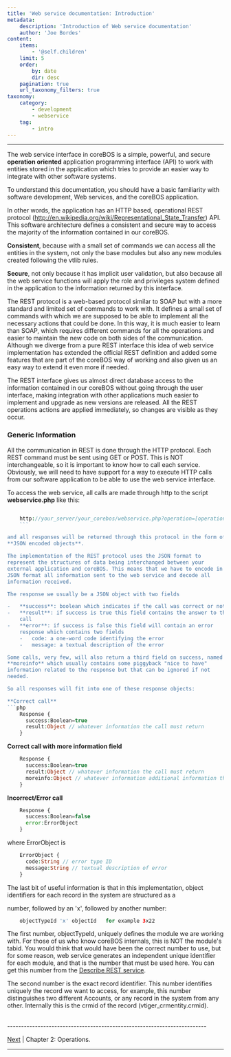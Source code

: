 ```yaml
---
title: 'Web service documentation: Introduction'
metadata:
    description: 'Introduction of Web service documentation'
    author: 'Joe Bordes'
content:
    items:
        - '@self.children'
    limit: 5
    order:
        by: date
        dir: desc
    pagination: true
    url_taxonomy_filters: true
taxonomy:
    category:
        - development
        - webservice
    tag:
        - intro
---
```


---

The web service interface in coreBOS is a simple, powerful, and secure
**operation oriented** application programming interface (API) to work
with entities stored in the application which tries to provide an easier
way to integrate with other software systems.

To understand this documentation, you should have a basic familiarity
with software development, Web services, and the coreBOS application.

In other words, the application has an HTTP based, operational REST
protocol
(<http://en.wikipedia.org/wiki/Representational_State_Transfer>) API.
This software architecture defines a consistent and secure way to access
the majority of the information contained in our coreBOS.

**Consistent**, because with a small set of commands we can access all
the entities in the system, not only the base modules but also any new
modules created following the vtlib rules.

**Secure**, not only because it has implicit user validation, but also
because all the web service functions will apply the role and privileges
system defined in the application to the information returned by this
interface.

The REST protocol is a web-based protocol similar to SOAP but with a
more standard and limited set of commands to work with. It defines a
small set of commands with which we are supposed to be able to implement
all the necessary actions that could be done. In this way, it is much
easier to learn than SOAP, which requires different commands for all the
operations and easier to maintain the new code on both sides of the
communication. Although we diverge from a pure REST interface this idea
of web service implementation has extended the official REST definition
and added some features that are part of the coreBOS way of working and
also given us an easy way to extend it even more if needed.

The REST interface gives us almost direct database access to the
information contained in our coreBOS without going through the user
interface, making integration with other applications much easier to
implement and upgrade as new versions are released. All the REST
operations actions are applied immediately, so changes are visible as
they occur.

### Generic Information

All the communication in REST is done through the HTTP protocol. Each
REST command must be sent using GET or POST. This is NOT
interchangeable, so it is important to know how to call each service.
Obviously, we will need to have support for a way to execute HTTP calls
from our software application to be able to use the web service
interface.

To access the web service, all calls are made through http to the script
**webservice.php** like this:
```php

    http://your_server/your_corebos/webservice.php?operation=[operation]&sessionName=[sessionname]&[operation parameters]
    ```

and all responses will be returned through this protocol in the form of
**JSON encoded objects**.

The implementation of the REST protocol uses the JSON format to
represent the structures of data being interchanged between your
external application and coreBOS. This means that we have to encode in
JSON format all information sent to the web service and decode all
information received.

The response we usually be a JSON object with two fields

-   **success**: boolean which indicates if the call was correct or not
-   **result**: if success is true this field contains the answer to the
    call
-   **error**: if success is false this field will contain an error
    response which contains two fields
    -   code: a one-word code identifying the error
    -   message: a textual description of the error

Some calls, very few, will also return a third field on success, named
**moreinfo** which usually contains some piggyback "nice to have"
information related to the response but that can be ignored if not
needed.

So all responses will fit into one of these response objects:

**Correct call**
```php
    Response {
      success:Boolean=true
      result:Object // whatever information the call must return
    }
```
**Correct call with more information field**
```php
    Response {
      success:Boolean=true
      result:Object // whatever information the call must return
      moreinfo:Object // whatever information additional information the call must return
    }
```
**Incorrect/Error call**
```php
    Response {
      success:Boolean=false
      error:ErrorObject
    }
```
where ErrorObject is
```php
    ErrorObject {
      code:String // error type ID
      message:String // textual description of error
    }
```
The last bit of useful information is that in this implementation,
object identifiers for each record in the system are structured as a

number, followed by an 'x', followed by another number:
```php
    objectTypeId 'x' objectId   for example 3x22
```

The first number, objectTypeId, uniquely defines the module we are
working with. For those of us who know coreBOS internals, this is NOT
the module's tabid. You would think that would have been the correct
number to use, but for some reason, web service generates an independent
unique identifier for each module, and that is the number that must be
used here. You can get this number from the [Describe REST
service](http://localhost/coreBOSDocumentation/configuration-tools/webservice-development/methodreference#describe).

The second number is the exact record identifier. This number identifies
uniquely the record we want to access, for example, this number
distinguishes two different Accounts, or any record in the system from
any other. Internally this is the crmid of the record
(vtiger\_crmentity.crmid).


<br>
------------------------------------------------------------------------

[Next](http://localhost/coreBOSDocumentation/configuration-tools/webservice-development/manual/ops) | Chapter 2: Operations.

------------------------------------------------------------------------